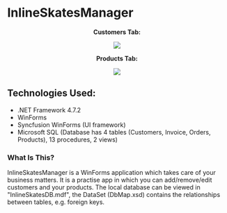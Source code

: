 # InlineSkatesManager

<p align="center">
  <b>Customers Tab:</b>
</p>
<p align="center">
  <img src="https://user-images.githubusercontent.com/44268275/146279645-bffa4f73-f753-4c89-b141-eb88e3404a48.png">
</p>

<p align="center">
  <b>Products Tab:</b>
</p>
<p align="center">
  <img src="https://user-images.githubusercontent.com/44268275/146279655-1c6e6111-ba37-43fa-8f38-1aaf36829107.png">
</p>

## Technologies Used:
- .NET Framework 4.7.2
- WinForms
- Syncfusion WinForms (UI framework)
- Microsoft SQL (Database has 4 tables (Customers, Invoice, Orders, Products), 13 procedures, 2 views)

### What Is This?
InlineSkatesManager is a WinForms application which takes care of your business matters. It is a practise app in which you can add/remove/edit customers and your products. The local database can be viewed in "InlineSkatesDB.mdf", the DataSet (DbMap.xsd) contains the relationships between tables, e.g. foreign keys.
